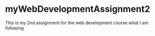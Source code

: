 # myWebDevelopmentAssignment2
This is my 2nd assignment for the web development course what I am following
